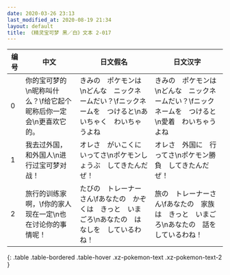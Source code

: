 ```yaml
---
date: 2020-03-26 23:13
last_modified_at: 2020-08-19 21:34
layout: default
title: 《精灵宝可梦 黑／白》文本 2-017
---
```

| 编号 | 中文 | 日文假名 | 日文汉字 |
| ---- | ---- | ---- | --- |
| 0 | 你的宝可梦的\n昵称叫什么？\f给它起个昵称后你一定会\n更喜欢它的。 | きみの　ポケモンは\nどんな　ニックネームだい？\fニックネームを　つけると\nあいちゃく　わいちゃうよね | きみの　ポケモンは\nどんな　ニックネームだい？\fニックネームを　つけると\n愛着　わいちゃうよね |
| 1 | 我去过外国，和外国人\n进行过宝可梦对战！ | オレさ　がいこくに　いってさ\nポケモンしょうぶ　してきたんだぜ！ | オレさ　外国に　行ってさ\nポケモン勝負　してきたんだぜ！ |
| 2 | 旅行的训练家啊，\f你的家人现在一定\n也在讨论你的事情呢！ | たびの　トレーナーさん\fあなたの　かぞくは　きっと　いまごろ\nあなたの　はなしを　しているわね！ | 旅の　トレーナーさん\fあなたの　家族は　きっと　いまごろ\nあなたの　話を　しているわね！ |
{: .table .table-bordered .table-hover .xz-pokemon-text .xz-pokemon-text-2 }